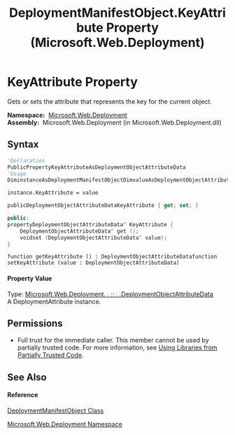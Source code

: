 ﻿---
title: DeploymentManifestObject.KeyAttribute Property  (Microsoft.Web.Deployment)
TOCTitle: KeyAttribute Property
ms:assetid: P:Microsoft.Web.Deployment.DeploymentManifestObject.KeyAttribute
ms:mtpsurl: https://msdn.microsoft.com/en-us/library/microsoft.web.deployment.deploymentmanifestobject.keyattribute(v=VS.90)
ms:contentKeyID: 20209196
ms.date: 05/02/2012
mtps_version: v=VS.90
f1_keywords:
- Microsoft.Web.Deployment.DeploymentManifestObject.KeyAttribute
- Microsoft.Web.Deployment.DeploymentManifestObject.get_KeyAttribute
- Microsoft.Web.Deployment.DeploymentManifestObject.set_KeyAttribute
dev_langs:
- CSharp
- JScript
- VB
- c++
api_location:
- Microsoft.Web.Deployment.dll
api_name:
- Microsoft.Web.Deployment.DeploymentManifestObject.get_KeyAttribute
- Microsoft.Web.Deployment.DeploymentManifestObject.KeyAttribute
- Microsoft.Web.Deployment.DeploymentManifestObject.set_KeyAttribute
api_type:
- Managed
topic_type:
- apiref
- kbSyntax
product_family_name: VS
ROBOTS: INDEX,FOLLOW
---

# KeyAttribute Property

Gets or sets the attribute that represents the key for the current object.

**Namespace:**  [Microsoft.Web.Deployment](microsoft-web-deployment-namespace.md)  
**Assembly:**  Microsoft.Web.Deployment (in Microsoft.Web.Deployment.dll)

## Syntax

``` vb
'Declaration
PublicPropertyKeyAttributeAsDeploymentObjectAttributeData
'Usage
DiminstanceAsDeploymentManifestObjectDimvalueAsDeploymentObjectAttributeDatavalue = instance.KeyAttribute

instance.KeyAttribute = value
```

``` csharp
publicDeploymentObjectAttributeDataKeyAttribute { get; set; }
```

``` c++
public:
propertyDeploymentObjectAttributeData^ KeyAttribute {
    DeploymentObjectAttributeData^ get ();
    voidset (DeploymentObjectAttributeData^ value);
}
```

``` jscript
function getKeyAttribute () : DeploymentObjectAttributeDatafunction setKeyAttribute (value : DeploymentObjectAttributeData)
```

#### Property Value

Type: [Microsoft.Web.Deployment. . :: . .DeploymentObjectAttributeData](deploymentobjectattributedata-class-microsoft-web-deployment.md)  
A DeploymentAttribute instance.  

## Permissions

  - Full trust for the immediate caller. This member cannot be used by partially trusted code. For more information, see [Using Libraries from Partially Trusted Code](https://msdn.microsoft.com/en-us/library/8skskf63\(v=vs.90\)).

## See Also

#### Reference

[DeploymentManifestObject Class](deploymentmanifestobject-class-microsoft-web-deployment.md)

[Microsoft.Web.Deployment Namespace](microsoft-web-deployment-namespace.md)

